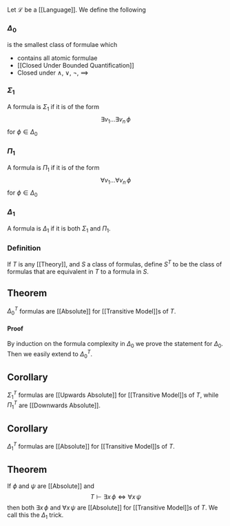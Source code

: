 Let $\mathcal{L}$ be a [[Language]].
We define the following
### $\Delta_{0}$
is the smallest class of formulae which
- contains all atomic formulae
- [[Closed Under Bounded Quantification]]
- Closed under $\land$, $\lor$, $\neg$, $\implies$
### $\Sigma_{1}$
A formula is $\Sigma_{1}$ if it is of the form
$$
\exists v_{1}\dots \exists v_{n} \, \phi
$$
for $\phi \in \Delta_{0}$
### $\Pi_{1}$
A formula is $\Pi_{1}$ if it is of the form
$$
\forall v_{1}\dots \forall v_{n} \,\phi
$$
for $\phi \in \Delta_{0}$
### $\Delta_{1}$
A formula is $\Delta_{1}$ if it is both $\Sigma_{1}$ and $\Pi_{1}$.

### Definition
If $T$ is any [[Theory]], and $S$ a class of formulas,
define $S^{T}$ to be the class of formulas that are equivalent in $T$
to a formula in $S$.
## Theorem
$\Delta_{0}^{T}$ formulas are [[Absolute]] for [[Transitive Model]]s of $T$.
#### Proof
By induction on the formula complexity in $\Delta_{0}$
we prove the statement for $\Delta_{0}$.
Then we easily extend to $\Delta_{0}^{T}$.
## Corollary
$\Sigma_{1}^{T}$ formulas are [[Upwards Absolute]] for [[Transitive Model]]s of $T$,
while $\Pi_{1}^{T}$ are [[Downwards Absolute]].
## Corollary
$\Delta_{1}^{T}$ formulas are [[Absolute]] for [[Transitive Model]]s of $T$.
## Theorem
If $\phi$ and $\psi$ are [[Absolute]] and 
$$
T\vdash \exists x\,\phi \iff \forall x\, \psi
$$
then both $\exists x\,\phi$ and $\forall x\,\psi$ are [[Absolute]] for [[Transitive Model]]s of $T$.
We call this the $\Delta_{1}$ trick.
